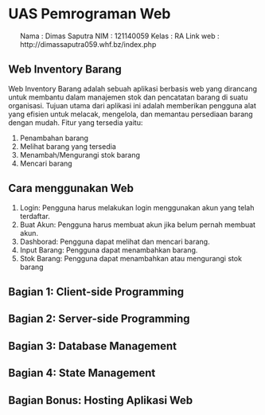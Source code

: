 # UAS Pemrograman Web

<ul>
  Nama     : Dimas Saputra
  NIM      : 121140059
  Kelas    : RA
  Link web : http://dimassaputra059.whf.bz/index.php
</ul>

## Web Inventory Barang

Web Inventory Barang adalah sebuah aplikasi berbasis web yang dirancang untuk membantu dalam manajemen stok dan pencatatan barang di suatu organisasi. Tujuan utama dari aplikasi ini adalah memberikan pengguna alat yang efisien untuk melacak, mengelola, dan memantau persediaan barang dengan mudah.
Fitur yang tersedia yaitu:
1. Penambahan barang
2. Melihat barang yang tersedia
3. Menambah/Mengurangi stok barang
4. Mencari barang

## Cara menggunakan Web

1. Login: Pengguna harus melakukan login menggunakan akun yang telah terdaftar.
2. Buat Akun: Pengguna harus membuat akun jika belum pernah membuat akun.
3. Dashborad: Pengguna dapat melihat dan mencari barang.
4. Input Barang: Pengguna dapat menambahkan barang.
5. Stok Barang: Pengguna dapat menambahkan atau mengurangi stok barang

## Bagian 1: Client-side Programming
## Bagian 2: Server-side Programming
## Bagian 3: Database Management
## Bagian 4: State Management 
## Bagian Bonus: Hosting Aplikasi Web
